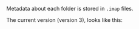 Metadata about each folder is stored in `.imap` files.

The current version (version 3), looks like this:

```json
```
